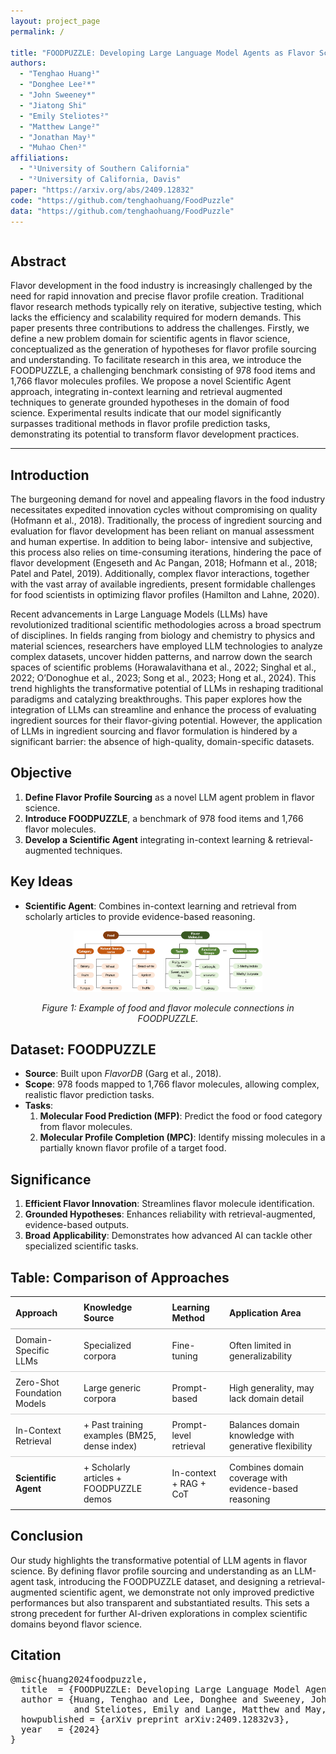 ```yaml
---
layout: project_page
permalink: /

title: "FOODPUZZLE: Developing Large Language Model Agents as Flavor Scientists"
authors:
  - "Tenghao Huang¹"
  - "Donghee Lee²*"
  - "John Sweeney*"
  - "Jiatong Shi"
  - "Emily Steliotes²"
  - "Matthew Lange²"
  - "Jonathan May¹"
  - "Muhao Chen²"
affiliations:
  - "¹University of Southern California"
  - "²University of California, Davis"
paper: "https://arxiv.org/abs/2409.12832"
code: "https://github.com/tenghaohuang/FoodPuzzle"
data: "https://github.com/tenghaohuang/FoodPuzzle"
---
```


<!-- Using HTML to center the abstract section -->
<div class="columns is-centered has-text-centered">
  <div class="column is-four-fifths">
    <h2>Abstract</h2>
    <div class="content has-text-justified">
      Flavor development in the food industry is increasingly challenged by the need for rapid
      innovation and precise flavor profile creation.
      Traditional flavor research methods typically
      rely on iterative, subjective testing, which lacks
      the efficiency and scalability required for modern demands. This paper presents three contributions to address the challenges. Firstly,
      we define a new problem domain for scientific agents in flavor science, conceptualized
      as the generation of hypotheses for flavor profile sourcing and understanding. To facilitate research in this area, we introduce the
      FOODPUZZLE, a challenging benchmark consisting of 978 food items and 1,766 flavor
      molecules profiles. We propose a novel Scientific Agent approach, integrating in-context
      learning and retrieval augmented techniques to
      generate grounded hypotheses in the domain
      of food science. Experimental results indicate
      that our model significantly surpasses traditional methods in flavor profile prediction tasks,
      demonstrating its potential to transform flavor
      development practices.
    </div>
  </div>
</div>

<hr />

<h2>Introduction</h2>
<p>
  The burgeoning demand for novel and appealing
  flavors in the food industry necessitates expedited
  innovation cycles without compromising on quality
  (Hofmann et al., 2018). Traditionally, the process
  of ingredient sourcing and evaluation for flavor
  development has been reliant on manual assessment
  and human expertise. In addition to being labor-
  intensive and subjective, this process also relies
  on time-consuming iterations, hindering the pace
  of flavor development (Engeseth and Ac Pangan,
  2018; Hofmann et al., 2018; Patel and Patel, 2019).
  Additionally, complex flavor interactions, together
  with the vast array of available ingredients, present
  formidable challenges for food scientists in optimizing flavor profiles (Hamilton and Lahne, 2020).
</p>
<p>
  Recent advancements in Large Language Models (LLMs) have revolutionized traditional scientific
  methodologies across a broad spectrum of
  disciplines. In fields ranging from biology and
  chemistry to physics and material sciences, researchers
  have employed LLM technologies to analyze complex
  datasets, uncover hidden patterns, and narrow down
  the search spaces of scientific problems (Horawalavithana
  et al., 2022; Singhal et al., 2022; O’Donoghue et al.,
  2023; Song et al., 2023; Hong et al., 2024). This trend
  highlights the transformative potential of LLMs
  in reshaping traditional paradigms and catalyzing
  breakthroughs.
  This paper explores how the integration of LLMs
  can streamline and enhance the process of evaluating
  ingredient sources for their flavor-giving potential.
  However, the application of LLMs in ingredient
  sourcing and flavor formulation is hindered by
  a significant barrier: the absence of high-quality,
  domain-specific datasets.
</p>

<h2>Objective</h2>
<ol>
  <li><strong>Define Flavor Profile Sourcing</strong> as a novel LLM agent problem in flavor science.</li>
  <li><strong>Introduce FOODPUZZLE</strong>, a benchmark of 978 food items and 1,766 flavor molecules.</li>
  <li><strong>Develop a Scientific Agent</strong> integrating in-context learning & retrieval-augmented techniques.</li>
</ol>

<h2>Key Ideas</h2>
<ul>
    <li><strong>Scientific Agent</strong>: Combines in-context learning and retrieval from scholarly articles to provide evidence-based reasoning.</li>
</ul>

<p style="text-align:center;">
  <img src="/static/image/fs_categorization.jpg" alt="" style="max-width: 60%;"/>
</p>
<p style="text-align:center;"><em>Figure 1: Example of food and flavor molecule connections in FOODPUZZLE.</em></p>

<h2>Dataset: FOODPUZZLE</h2>
<ul>
  <li><strong>Source</strong>: Built upon <em>FlavorDB</em> (Garg et al., 2018).</li>
  <li><strong>Scope</strong>: 978 foods mapped to 1,766 flavor molecules, allowing complex, realistic flavor prediction tasks.</li>
  <li><strong>Tasks</strong>:
    <ol>
      <li><strong>Molecular Food Prediction (MFP)</strong>: Predict the food or food category from flavor molecules.</li>
      <li><strong>Molecular Profile Completion (MPC)</strong>: Identify missing molecules in a partially known flavor profile of a target food.</li>
    </ol>
  </li>
</ul>

<h2>Significance</h2>
<ol>
  <li><strong>Efficient Flavor Innovation</strong>: Streamlines flavor molecule identification.</li>
  <li><strong>Grounded Hypotheses</strong>: Enhances reliability with retrieval-augmented, evidence-based outputs.</li>
  <li><strong>Broad Applicability</strong>: Demonstrates how advanced AI can tackle other specialized scientific tasks.</li>
</ol>

<h2>Table: Comparison of Approaches</h2>
<table style="width:100%; border-collapse: collapse; text-align: left;">
  <thead>
    <tr style="border-bottom: 2px solid #ccc;">
      <th style="padding: 8px;">Approach</th>
      <th style="padding: 8px;">Knowledge Source</th>
      <th style="padding: 8px;">Learning Method</th>
      <th style="padding: 8px;">Application Area</th>
    </tr>
  </thead>
  <tbody>
    <tr style="border-bottom: 1px solid #ccc;">
      <td style="padding: 8px;">Domain-Specific LLMs</td>
      <td style="padding: 8px;">Specialized corpora</td>
      <td style="padding: 8px;">Fine-tuning</td>
      <td style="padding: 8px;">Often limited in generalizability</td>
    </tr>
    <tr style="border-bottom: 1px solid #ccc;">
      <td style="padding: 8px;">Zero-Shot Foundation Models</td>
      <td style="padding: 8px;">Large generic corpora</td>
      <td style="padding: 8px;">Prompt-based</td>
      <td style="padding: 8px;">High generality, may lack domain detail</td>
    </tr>
    <tr style="border-bottom: 1px solid #ccc;">
      <td style="padding: 8px;">In-Context Retrieval</td>
      <td style="padding: 8px;">+ Past training examples (BM25, dense index)</td>
      <td style="padding: 8px;">Prompt-level retrieval</td>
      <td style="padding: 8px;">Balances domain knowledge with generative flexibility</td>
    </tr>
    <tr>
      <td style="padding: 8px;"><strong>Scientific Agent</strong></td>
      <td style="padding: 8px;">+ Scholarly articles + FOODPUZZLE demos</td>
      <td style="padding: 8px;">In-context + RAG + CoT</td>
      <td style="padding: 8px;">Combines domain coverage with evidence-based reasoning</td>
    </tr>
  </tbody>
</table>

<h2>Conclusion</h2>
<p>
  Our study highlights the transformative potential of LLM agents in flavor science. By defining
  flavor profile sourcing and understanding as an LLM-agent task, introducing the FOODPUZZLE
  dataset, and designing a retrieval-augmented scientific agent, we demonstrate not only improved
  predictive performances but also transparent and
  substantiated results. This sets a strong precedent
  for further AI-driven explorations in complex scientific domains beyond flavor science.
</p>

<h2>Citation</h2>
<pre>
@misc{huang2024foodpuzzle,
  title  = {FOODPUZZLE: Developing Large Language Model Agents as Flavor Scientists},
  author = {Huang, Tenghao and Lee, Donghee and Sweeney, John and Shi, Jiatong 
            and Steliotes, Emily and Lange, Matthew and May, Jonathan and Chen, Muhao},
  howpublished = {arXiv preprint arXiv:2409.12832v3},
  year   = {2024}
}
</pre>
